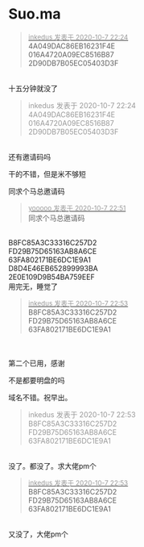 # Suo.ma


<div class="quote"><blockquote><font size="2"><a href="https://www.hostloc.com/forum.php?mod=redirect&amp;goto=findpost&amp;pid=9269929&amp;ptid=751811" target="_blank"><font color="#999999">inkedus 发表于 2020-10-7 22:24</font></a></font><br />
4A049DAC86EB16231F4E<br />
016A4720A09EC8516B87<br />
2D90DB7B05EC05403D3F</blockquote></div><br />
十五分钟就没了

<div class="quote"><blockquote><font color="#999999">inkedus 发表于 2020-10-7 22:24</font><br />
<font color="#999999">4A049DAC86EB16231F4E<br />
016A4720A09EC8516B87<br />
2D90DB7B05EC05403D3F<br />
</font></blockquote></div><br />
还有邀请码吗

干的不错，但是米不够短

同求个马总邀请码

<div class="quote"><blockquote><font size="2"><a href="https://www.hostloc.com/forum.php?mod=redirect&amp;goto=findpost&amp;pid=9270017&amp;ptid=751811" target="_blank"><font color="#999999">yooooo 发表于 2020-10-7 22:51</font></a></font><br />
同求个马总邀请码</blockquote></div><br />
B8FC85A3C33316C257D2<br />
FD29B75D65163AB8A6CE<br />
63FA802171BE6DC1E9A1<br />
D8D4E46EB652899993BA<br />
2E0E109D9B54BA759EEF<br />
用完无，睡觉了<img id="aimg_cVXqj" onclick="zoom(this, this.src, 0, 0, 0)" class="zoom" src="https://cdn.jsdelivr.net/gh/hishis/forum-master/public/images/patch.gif" onmouseover="img_onmouseoverfunc(this)" onload="thumbImg(this)" border="0" alt="" />

<div class="quote"><blockquote><font size="2"><a href="https://www.hostloc.com/forum.php?mod=redirect&amp;goto=findpost&amp;pid=9270022&amp;ptid=751811" target="_blank"><font color="#999999">inkedus 发表于 2020-10-7 22:53</font></a></font><br />
B8FC85A3C33316C257D2<br />
FD29B75D65163AB8A6CE<br />
63FA802171BE6DC1E9A1</blockquote></div><br />
<br />
第二个已用，感谢

不是都要明盘的吗

域名不错。祝早出。

<div class="quote"><blockquote><font color="#999999">inkedus 发表于 2020-10-7 22:53</font><br />
<font color="#999999">B8FC85A3C33316C257D2<br />
FD29B75D65163AB8A6CE<br />
63FA802171BE6DC1E9A1<br />
</font></blockquote></div><br />
没了。都没了。求大佬pm个

<div class="quote"><blockquote><font size="2"><a href="https://www.hostloc.com/forum.php?mod=redirect&amp;goto=findpost&amp;pid=9270022&amp;ptid=751811" target="_blank"><font color="#999999">inkedus 发表于 2020-10-7 22:53</font></a></font><br />
B8FC85A3C33316C257D2<br />
FD29B75D65163AB8A6CE<br />
63FA802171BE6DC1E9A1</blockquote></div><br />
又没了，大佬pm个
